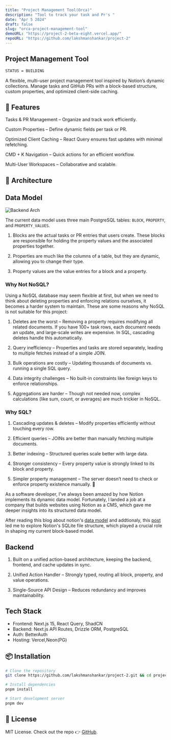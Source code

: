 ```yaml
---
title: "Project Management Tool(Orca)"
description: "Tool to track your task and Pr's "
date: "Apr 5 2024"
draft: false
slug: "orca-project-management-tool"
demoURL: "https://project-2-beta-eight.vercel.app/"
repoURL: "https://github.com/lakshmanshankar/project-2"
---
```


## Project Management Tool

```sh
STATUS = BUILDING
``` 

A flexible, multi-user project management tool inspired by Notion’s dynamic collections. Manage tasks and GitHub PRs with a block-based structure, custom properties, and optimized client-side caching.


## 🚀 Features
Tasks & PR Management – Organize and track work efficiently.

Custom Properties – Define dynamic fields per task or PR.

Optimized Client Caching – React Query ensures fast updates with minimal refetching.

CMD + K Navigation – Quick actions for an efficient workflow.

Multi-User Workspaces – Collaborative and scalable.

## 🔧 Architecture

## Data Model 

![Backend Arch](https://invk935vtx.ufs.sh/f/WLuidxolfrXg9cGQZ73W8VZdUGT6pFDsiI5avqCrlB0xYmMh)

The current data model uses three main PostgreSQL tables: `BLOCK`, `PROPERTY`, and `PROPERTY_VALUES`.

1. Blocks are the actual tasks or PR entries that users create. These blocks are responsible for holding the property values and the associated properties together.

2. Properties are much like the columns of a table, but they are dynamic, allowing you to change their type.

3. Property values are the value entries for a block and a property.


### Why Not NoSQL?

Using a NoSQL database may seem flexible at first, but when we need to think about deleting properties and enforcing relations ourselves, it becomes a harder system to maintain. These are some reasons why NoSQL is not suitable for this project:

1. Deletes are the worst – Removing a property requires modifying all related documents. If you have 100+ task rows, each document needs an update, and large-scale writes are expensive. In SQL, cascading deletes handle this automatically.

2. Query inefficiency – Properties and tasks are stored separately, leading to multiple fetches instead of a simple JOIN.

3. Bulk operations are costly – Updating thousands of documents vs. running a single SQL query.

4. Data integrity challenges – No built-in constraints like foreign keys to enforce relationships.

5. Aggregations are harder – Though not needed now, complex calculations (like sum, count, or averages) are much trickier in NoSQL.

### Why SQL?

1. Cascading updates & deletes – Modify properties efficiently without touching every row.

2. Efficient queries – JOINs are better than manually fetching multiple documents.

3. Better indexing – Structured queries scale better with large data.

4. Stronger consistency – Every property value is strongly linked to its block and property.

5. Simpler property management – The server doesn’t need to check or enforce property existence manually. 🚀

As a software developer, I’ve always been amazed by how Notion implements its dynamic data model. Fortunately, I landed a job at a company that builds websites using Notion as a CMS, which gave me deeper insights into its structured data model.

After reading this blog about notion's [data model](https://www.notion.com/blog/data-model-behind-notion) and addtionaly, this [post](https://www.notion.com/blog/how-we-sped-up-notion-in-the-browser-with-wasm-sqlite) led me to explore Notion's SQLite file structure, which played a crucial role in shaping my current block-based model.

## Backend 

1. Built on a unified action-based architecture, keeping the backend, frontend, and cache updates in sync.

2. Unified Action Handler – Strongly typed, routing all block, property, and value operations.

3. Single-Source API Design – Reduces redundancy and improves maintainability.

## Tech Stack
- Frontend: Next.js 15, React Query, ShadCN
- Backend: Next.js API Routes, Drizzle ORM, PostgreSQL
- Auth: BetterAuth
- Hosting: Vercel,Neon(PG)

## 📦 Installation
```sh
# Clone the repository
git clone https://github.com/lakshmanshankar/project-2.git && cd project-2

# Install dependencies
pnpm install

# Start development server
pnpm dev
```
## 📜 License

MIT License. Check out the repo 👉 [GitHub](https://github.com/lakshmanshankar/project-2).



